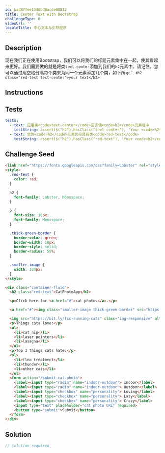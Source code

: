 ```yaml
---
id: bad87fee1348bd8acde08812
title: Center Text with Bootstrap
challengeType: 0
videoUrl: ''
localeTitle: 中心文本与引导程序
---
```


## Description
<section id="description">现在我们正在使用Bootstrap，我们可以将我们的标题元素集中在一起，使其看起来更好。我们需要做的就是将类<code>text-center</code>添加到我们的<code>h2</code>元素中。请记住，您可以通过用空格分隔每个类来为同一个元素添加几个类，如下所示： <code>&lt;h2 class=&quot;red-text text-center&quot;&gt;your text&lt;/h2&gt;</code> </section>

## Instructions
<section id="instructions">
</section>

## Tests
<section id='tests'>

```yml
tests:
  - text: 应用类<code>text-center</code>应该使<code>h2</code>元素居中
    testString: assert($("h2").hasClass("text-center"), 'Your <code>h2</code> element should be centered by applying the class <code>text-center</code>');
  - text: 您的<code>h2</code>元素仍应具有类<code>red-text</code>
    testString: assert($("h2").hasClass("red-text"), 'Your <code>h2</code> element should still have the class <code>red-text</code>');

```

</section>

## Challenge Seed
<section id='challengeSeed'>

<div id='html-seed'>

```html
<link href="https://fonts.googleapis.com/css?family=Lobster" rel="stylesheet" type="text/css">
<style>
  .red-text {
    color: red;
  }

  h2 {
    font-family: Lobster, Monospace;
  }

  p {
    font-size: 16px;
    font-family: Monospace;
  }

  .thick-green-border {
    border-color: green;
    border-width: 10px;
    border-style: solid;
    border-radius: 50%;
  }

  .smaller-image {
    width: 100px;
  }
</style>

<div class="container-fluid">
  <h2 class="red-text">CatPhotoApp</h2>

  <p>Click here for <a href="#">cat photos</a>.</p>

  <a href="#"><img class="smaller-image thick-green-border" src="https://bit.ly/fcc-relaxing-cat" alt="A cute orange cat lying on its back."></a>

  <img src="https://bit.ly/fcc-running-cats" class="img-responsive" alt="Three kittens running towards the camera.">
  <p>Things cats love:</p>
  <ul>
    <li>cat nip</li>
    <li>laser pointers</li>
    <li>lasagna</li>
  </ul>
  <p>Top 3 things cats hate:</p>
  <ol>
    <li>flea treatment</li>
    <li>thunder</li>
    <li>other cats</li>
  </ol>
  <form action="/submit-cat-photo">
    <label><input type="radio" name="indoor-outdoor"> Indoor</label>
    <label><input type="radio" name="indoor-outdoor"> Outdoor</label>
    <label><input type="checkbox" name="personality"> Loving</label>
    <label><input type="checkbox" name="personality"> Lazy</label>
    <label><input type="checkbox" name="personality"> Crazy</label>
    <input type="text" placeholder="cat photo URL" required>
    <button type="submit">Submit</button>
  </form>
</div>

```

</div>



</section>

## Solution
<section id='solution'>

```js
// solution required
```
</section>
